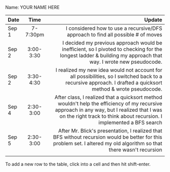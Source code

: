 Name: YOUR NAME HERE

| Date  |   Time    |                                                                                                                                                                                                              Update |
|:------|:---------:|--------------------------------------------------------------------------------------------------------------------------------------------------------------------------------------------------------------------:|
| Sep 1 | 7-7:30pm  |                                                                                                                                    I considered how to use a recursive/DFS approach to find all possible # of moves |
| Sep 2 | 3:00-3:30 |                                                       I decided my previous approach would be inefficient, so I pivoted to checking for the longest ladder & building my approach that way. I wrote new pseudocode. |
| Sep 2 | 3:30-4:30 |                                                        I realized my new idea would not account for all possibilities, so I switched back to a recursive approach. I drafted a quicksort method & wrote pseudocode. |
| Sep 4 | 2:30-3:00 | After class, I realized that a quicksort method wouldn't help the efficiency of my recursive approach in any way, but I realized that I was on the right track to think about recursion. I implemented a BFS search |
| Sep 5 | 2:30-3:00 |                                               After Mr. Blick's presentation, I realized that BFS without recursion would be better for this problem set. I altered my old algorithm so that there wasn't recursion |
|       |           |                                                                                                                                                                                                                     |


To add a new row to the table, click into a cell and then hit shift-enter.